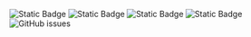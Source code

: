 ![Static Badge](https://img.shields.io/badge/blacklists-60-000000) ![Static Badge](https://img.shields.io/badge/blacklisted-2637836-cc0000) ![Static Badge](https://img.shields.io/badge/whitelisted-2245-00CC00) ![Static Badge](https://img.shields.io/badge/streaming_blacklist-28107-000000) ![GitHub issues](https://img.shields.io/github/issues/fabriziosalmi/blacklists)
